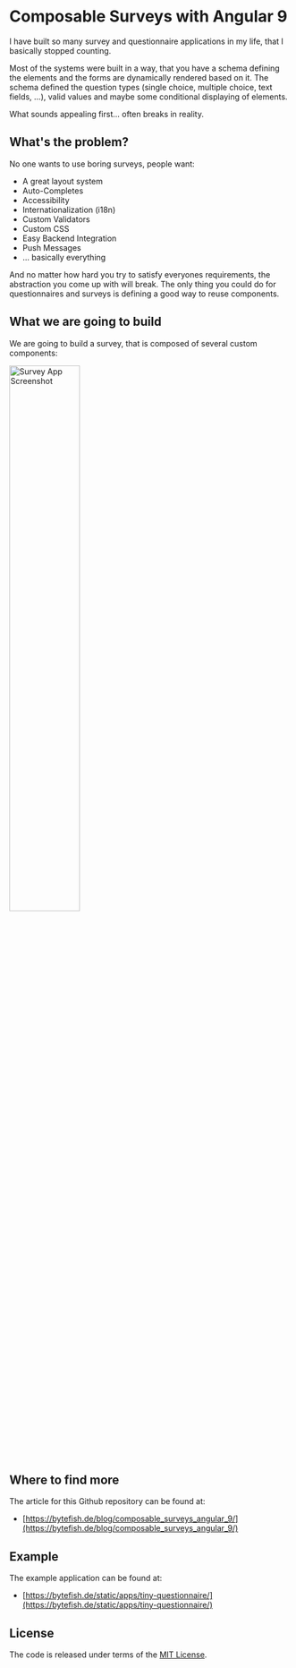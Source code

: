 # Composable Surveys with Angular 9 #

I have built so many survey and questionnaire applications in my life, that I basically stopped counting.

Most of the systems were built in a way, that you have a schema defining the elements and the forms are 
dynamically rendered based on it. The schema defined the question types (single choice, multiple choice, 
text fields, ...), valid values and maybe some conditional displaying of elements.

What sounds appealing first... often breaks in reality.

## What's the problem? ##

No one wants to use boring surveys, people want:

* A great layout system
* Auto-Completes
* Accessibility
* Internationalization (i18n)
* Custom Validators
* Custom CSS
* Easy Backend Integration
* Push Messages 
* ... basically everything

And no matter how hard you try to satisfy everyones requirements, the abstraction you come 
up with will break. The only thing you could do for questionnaires and surveys is defining 
a good way to reuse components.

## What we are going to build ##

We are going to build a survey, that is composed of several custom components:

<a href="https://raw.githubusercontent.com/bytefish/TinyQuestionnaire/master/TinyQuestionnaire/images/survey.png">
    <img src="https://raw.githubusercontent.com/bytefish/TinyQuestionnaire/master/TinyQuestionnaire/images/survey.png" alt="Survey App Screenshot" width="50%" />
</a>

## Where to find more ##

The article for this Github repository can be found at:

* [https://bytefish.de/blog/composable_surveys_angular_9/](https://bytefish.de/blog/composable_surveys_angular_9/)

## Example ##

The example application can be found at:

* [https://bytefish.de/static/apps/tiny-questionnaire/](https://bytefish.de/static/apps/tiny-questionnaire/)

## License ##

The code is released under terms of the [MIT License].

[MIT License]: https://opensource.org/licenses/MIT